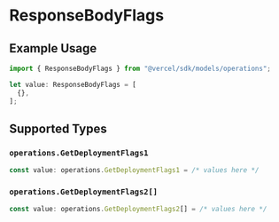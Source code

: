# ResponseBodyFlags

## Example Usage

```typescript
import { ResponseBodyFlags } from "@vercel/sdk/models/operations";

let value: ResponseBodyFlags = [
  {},
];
```

## Supported Types

### `operations.GetDeploymentFlags1`

```typescript
const value: operations.GetDeploymentFlags1 = /* values here */
```

### `operations.GetDeploymentFlags2[]`

```typescript
const value: operations.GetDeploymentFlags2[] = /* values here */
```

